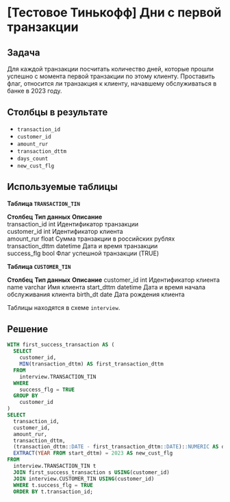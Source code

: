﻿# [Тестовое Тинькофф] Дни с первой транзакции

## Задача
Для каждой транзакции посчитать количество дней, которые прошли успешно с момента первой транзакции по этому клиенту. Проставить флаг, относится ли транзакция к клиенту, начавшему обслуживаться в банке в 2023 году.

## Столбцы в результате

- ```transaction_id```
- ```customer_id```
- ```amount_rur```
- ```transaction_dttm```
- ```days_count```
- ```new_cust_flg```

## Используемые таблицы

**Таблица ```TRANSACTION_TIN```**

**Столбец**         **Тип данных**  **Описание**  
transaction_id      int             Идентификатор транзакции  
customer_id			int				Идентификатор клиента  
amount_rur			float			Сумма транзакции в российских рублях  
transaction_dttm	datetime		Дата и время транзакции  
success_flg			bool			Флаг успешной транзакции (TRUE)  

**Таблица ```CUSTOMER_TIN```**

**Столбец**		**Тип данных**		**Описание**
customer_id		int					Идентификатор клиента
name			varchar				Имя клиента
start_dttm		datetime			Дата и время начала обслуживания клиента
birth_dt		date				Дата рождения клиента

Таблицы находятся в схеме ```interview```.

## Решение
``` SQL
WITH first_success_transaction AS (
  SELECT 
    customer_id, 
    MIN(transaction_dttm) AS first_transaction_dttm
  FROM 
    interview.TRANSACTION_TIN 
  WHERE 
    success_flg = TRUE 
  GROUP BY 
    customer_id
) 
SELECT 
  transaction_id,
  customer_id, 
  amount_rur, 
  transaction_dttm, 
  (transaction_dttm::DATE - first_transaction_dttm::DATE)::NUMERIC AS days_count, 
  EXTRACT(YEAR FROM start_dttm) = 2023 AS new_cust_flg 
FROM 
  interview.TRANSACTION_TIN t 
  JOIN first_success_transaction s USING(customer_id) 
  JOIN interview.CUSTOMER_TIN USING(customer_id)
  WHERE t.success_flg = TRUE
  ORDER BY t.transaction_id;
```